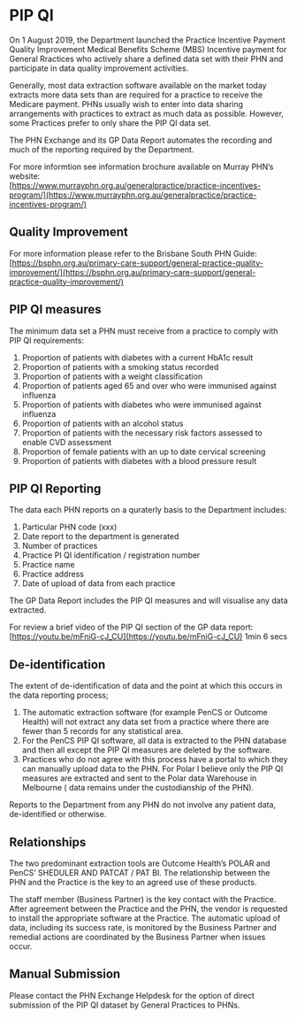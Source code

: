 # PIP QI

On 1 August 2019, the Department launched the Practice Incentive Payment Quality Improvement Medical Benefits Scheme (MBS) Incentive  payment for General Rractices who actively share a defined data set with their PHN and participate in data quality improvement activities.

Generally, most data extraction software available on the market today extracts more data sets than are required for a practice to receive the Medicare payment. PHNs usually wish to enter into data sharing arrangements with practices to extract as much data as possible. However, some Practices prefer to only share the PIP QI data set.

The PHN Exchange and its GP Data Report automates the recording and much of the reporting required by the Department.

For more informtion see information brochure available on Murray PHN’s website:  
[https://www.murrayphn.org.au/generalpractice/practice-incentives-program/](https://www.murrayphn.org.au/generalpractice/practice-incentives-program/) 

## Quality Improvement

For more information please refer to the Brisbane South PHN Guide:  
[https://bsphn.org.au/primary-care-support/general-practice-quality-improvement/](https://bsphn.org.au/primary-care-support/general-practice-quality-improvement/)

## PIP QI measures

The minimum data set a PHN must receive from a practice to comply with PIP QI requirements:

1.	Proportion of patients with diabetes with a current HbA1c result
2.	Proportion of patients with a smoking status recorded
3.	Proportion of patients with a weight classification
4.	Proportion of patients aged 65 and over who were immunised against influenza
5.	Proportion of patients with diabetes who were immunised against influenza
6.	Proportion of patients with an alcohol status 
7.	Proportion of patients with the necessary risk factors assessed to enable CVD assessment
8.	Proportion of female patients with an up to date cervical screening
9.	Proportion of patients with diabetes with a blood pressure result

## PIP QI Reporting

The data each PHN reports on a quraterly basis to the Department includes:

1.	Particular PHN code (xxx)
2.	Date report to the department is generated
3.	Number of practices
4.	Practice PI QI identification / registration number
5.	Practice name
6.	Practice address
7.	Date of upload of data from each practice

The GP Data Report includes the PIP QI measures and will visualise any data extracted. 

For review a brief video of the PIP QI section of the GP data report:  
[https://youtu.be/mFniG-cJ_CU](https://youtu.be/mFniG-cJ_CU) 1min 6 secs

## De-identification

The extent of de-identification of data and the point at which this occurs in the data reporting process;

1. The automatic extraction software (for example PenCS or Outcome Health) will not extract any data set from a practice where there are fewer than 5 records for any statistical area. 
2. For the PenCS PIP QI software, all data is extracted to the PHN database and then all except the PIP QI measures are deleted by the software. 
3. Practices who do not agree with this process have a portal to which they can manually upload data to the PHN.
For Polar I believe only the PIP QI measures are extracted and sent to the Polar data Warehouse in Melbourne ( data remains under the custodianship of the PHN).

Reports to the Department from any PHN do not involve any patient data, de-identified or otherwise. 

## Relationships

The two predominant extraction tools are Outcome Health’s POLAR and PenCS’ SHEDULER AND PATCAT / PAT BI. The relationship between the PHN and the Practice is the key to an agreed use of these products. 

The staff member (Business Partner) is the key contact with the Practice. After agreement between the Practice and the PHN, the vendor is requested to install the appropriate software at the Practice. The automatic upload of data, including its success rate, is monitored by the Business Partner and remedial actions are coordinated by the Business Partner when issues occur.

## Manual Submission

Please contact the PHN Exchange Helpdesk for the option of direct submission of the PIP QI dataset by General Practices to PHNs.

